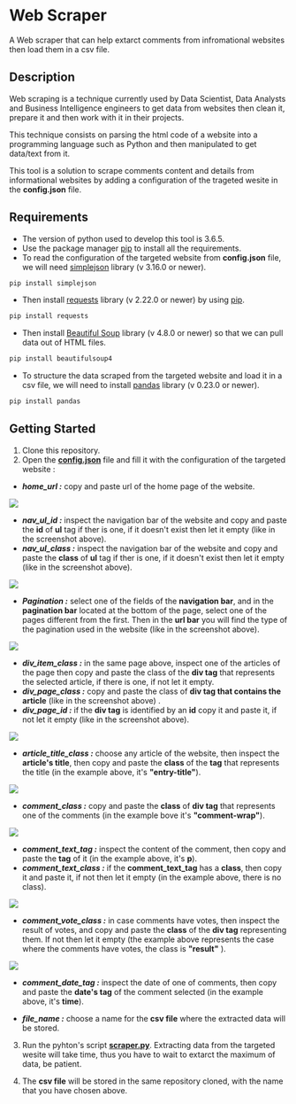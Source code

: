 # Web Scraper
A Web scraper that can help extarct comments from infromational websites then load them in a csv file.

## Description

Web scraping is a technique currently used by Data Scientist, Data Analysts and Business Intelligence engineers to get data from websites then clean it, prepare it and then work with it in their projects.

This technique consists on parsing the html code of a website into a programming language such as Python and then manipulated to get data/text from it.

This tool is a solution to scrape comments content and details from informational websites by adding a configuration of the trageted wesite in the **config.json** file. 

## Requirements

* The version of python used to develop this tool is 3.6.5.
* Use the package manager [pip](https://pip.pypa.io/en/stable/) to install all the requirements.
* To read the configuration of the targeted website from **config.json** file, we will need [simplejson](https://simplejson.readthedocs.io/en/latest/) library (v 3.16.0 or newer).
```bash
pip install simplejson
```
* Then install [requests](https://pypi.org/project/requests/) library (v 2.22.0 or newer) by using [pip](https://pip.pypa.io/en/stable/).
```bash
pip install requests
```
* Then install [Beautiful Soup](https://www.crummy.com/software/BeautifulSoup/bs4/doc/) library (v 4.8.0 or newer) so that we can pull data out of HTML files.
```bash
pip install beautifulsoup4
```
* To structure the data scraped from the targeted website and load it in a csv file, we will need to install [pandas](https://pandas.pydata.org/pandas-docs/stable/) library (v 0.23.0 or newer).
```bash
pip install pandas
```

## Getting Started

1. Clone this repository.
2. Open the [**config.json**](config.json) file and fill it with the configuration of the targeted website :

* ***home_url :*** copy and paste url of the home page of the website.

![](images/ul_tag.jpg)

* ***nav_ul_id :*** inspect the navigation bar of the website and copy and paste the **id** of **ul** tag if ther is one, if it doesn't exist then let it empty (like in the screenshot above).
* ***nav_ul_class :*** inspect the navigation bar of the website and copy and paste the **class** of **ul** tag if ther is one, if it doesn't exist then let it empty (like in the screenshot above).

![](images/Pagination.jpg)

* ***Pagination :*** select one of the fields of the **navigation bar**, and in the **pagination bar** located at the bottom of the page, select one of the pages different from the first. Then in the **url bar** you will find the type of the pagination used in the website (like in the screenshot above).

![](images/div_tag_page.jpg)

* ***div_item_class :*** in the same page above, inspect one of the articles of the page then copy and paste the class of the **div tag** that represents the selected article, if there is one, if not let it empty.
* ***div_page_class :*** copy and paste the class of **div tag that contains the article** (like in the screenshot above) .
* ***div_page_id :*** if the **div tag** is identified by an **id** copy it and paste it, if not let it empty (like in the screenshot above).

![](images/article_title_class.jpg)

* ***article_title_class :*** choose any article of the website, then inspect the **article's title**, then copy and paste the **class** of the **tag** that represents the title (in the example above, it's **"entry-title"**).

![](images/comment_class.jpg)

* ***comment_class :*** copy and paste the **class** of **div tag** that represents one of the comments (in the example bove it's **"comment-wrap"**).

![](images/comment_text.jpg)

* ***comment_text_tag :*** inspect the content of the comment, then copy and paste the **tag** of it (in the example above, it's **p**).
* ***comment_text_class :*** if the **comment_text_tag** has a **class**, then copy it and paste it, if not then let it empty (in the example above, there is no class).

![](images/comment_vote.jpg)

* ***comment_vote_class :*** in case comments have votes, then inspect the result of votes, and copy and paste the **class** of the **div tag** representing them. If not then let it empty (the example above represents the case where the comments have votes, the class is **"result"** ).

![](images/comment_date.jpg)

* ***comment_date_tag :*** inspect the date of one of comments, then copy and paste the **date's tag** of the comment selected (in the example above, it's **time**). 

* ***file_name :*** choose a name for the **csv file** where the extracted data will be stored.

3. Run the pyhton's script [**scraper.py**](scraper.py). Extracting data from the targeted wesite will take time, thus you have to wait to extarct the maximum of data, be patient.

4. The **csv file** will be stored in the same repository cloned, with the name that you have chosen above.











